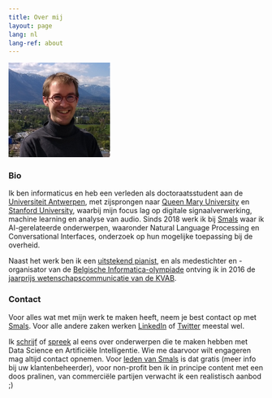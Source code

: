 ```yaml
---
title: Over mij
layout: page
lang: nl
lang-ref: about
---
```


<img src="/public/img/photo.jpg" width="200" class="joacenter">

### Bio

Ik ben informaticus en heb een verleden als doctoraatsstudent aan de [Universiteit Antwerpen](https://visielab.uantwerpen.be/), met zijsprongen naar [Queen Mary University](http://c4dm.eecs.qmul.ac.uk/) en [Stanford University](https://ccrma.stanford.edu/), waarbij mijn focus lag op digitale signaalverwerking, machine learning en analyse van audio. Sinds 2018 werk ik bij [Smals](https://www.smalsresearch.be/) waar ik AI-gerelateerde onderwerpen, waaronder Natural Language Processing en Conversational Interfaces, onderzoek op hun mogelijke toepassing bij de overheid.

Naast het werk ben ik een [uitstekend pianist](https://speelhethard.be/project/16310), en als medestichter en -organisator van de [Belgische Informatica-olympiade](https://www.be-oi.be) ontving ik in 2016 de [jaarprijs wetenschapscommunicatie van de KVAB](http://www.kvab.be/nl/prijzen/jaarprijzen-wetenschapscommunicatie).

### Contact

Voor alles wat met mijn werk te maken heeft, neem je best contact op met [Smals](https://www.smals.be/nl/contact). Voor alle andere zaken werken [LinkedIn](https://www.linkedin.com/in/jganseman) of [Twitter](https://twitter.com/jganseman) meestal wel.

Ik [schrijf](https://www.smalsresearch.be/author/ganseman/) of [spreek](https://www.infosecurity.be/seminar-details.aspx?code=P105) al eens over onderwerpen die te maken hebben met Data Science en Artificiële Intelligentie. Wie me daarvoor wilt engageren mag altijd contact opnemen. Voor [leden van Smals](https://www.smals.be/nl/content/ledenlijst) is dat gratis (meer info bij uw klantenbeheerder), voor non-profit ben ik in principe content met een doos pralinen, van commerciële partijen verwacht ik een realistisch aanbod ;)

